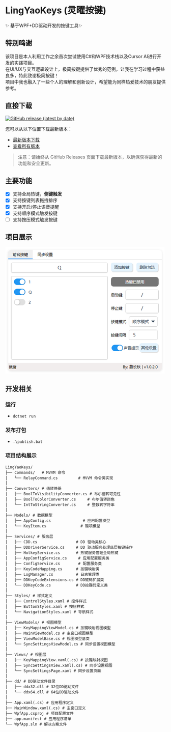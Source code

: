 # LingYaoKeys (灵曜按键)
✨ 基于WPF+DD驱动开发的按键工具✨  

## 特别鸣谢
 该项目是本人利用工作之余首次尝试使用C#和WPF技术栈以及Cursor AI进行开发的实践项目。  
 在UI/UX与交互逻辑设计上，极简按键提供了优秀的范例，让我在学习过程中获益良多，特此致谢极简按键！  
 项目中我也融入了一些个人的理解和创新设计，希望能为同样热爱技术的朋友提供参考。  
 
## 直接下载

[![GitHub release (latest by date)](https://img.shields.io/github/v/release/Cassianvale/LingYaoKeys)](https://github.com/Cassianvale/LingYaoKeys/releases/latest)

您可以从以下位置下载最新版本：

- [最新版本下载](https://github.com/Cassianvale/LingYaoKeys/releases/latest)
- [查看所有版本](https://github.com/Cassianvale/LingYaoKeys/releases)

> 注意：请始终从 GitHub Releases 页面下载最新版本，以确保获得最新的功能和安全更新。

## 主要功能  
- [x] 支持全局热键，**侧键触发**  
- [x] 支持按键列表拖拽排序  
- [x] 支持开启/停止语音提醒  
- [x] 支持顺序模式触发按键
- [ ] 支持按压模式触发按键

## 项目展示  
![image](https://github.com/Cassianvale/LingYaoKeys/raw/main/Resource/img/home.png)  

## 开发相关

### 运行

- `dotnet run`  

### 发布打包

- `.\publish.bat`  

### 项目结构展示
```
LingYaoKeys/  
├── Commands/   # MVVM 命令  
│   └── RelayCommand.cs         # MVVM 命令类实现  
│  
├── Converters/ # 值转换器  
│   ├── BoolToVisibilityConverter.cs # 布尔值转可见性  
│   ├── BoolToColorConverter.cs     # 布尔值转颜色  
│   └── IntToStringConverter.cs     # 整数转字符串  
│  
├── Models/ # 数据模型  
│   ├── AppConfig.cs              # 应用配置模型  
│   └── KeyItem.cs               # 键项模型  
│
├── Services/ # 服务层  
│   ├── CDD.cs                 # DD 驱动类核心  
│   ├── DDDriverService.cs     # DD 驱动服务处理底层按键操作  
│   ├── HotkeyService.cs       # 热键服务管理全局热键  
│   ├── AppConfigService.cs     # 应用配置服务类  
│   ├── ConfigService.cs        # 配置服务类  
│   ├── KeyCodeMapping.cs      # 按键映射类  
│   ├── LogManager.cs          # 日志管理类  
│   ├── DDKeyCodeExtensions.cs # DD键码扩展类  
│   └── DDKeyCode.cs           # DD按键码定义类  
│  
├── Styles/ # 样式定义  
│   ├── ControlStyles.xaml # 控件样式  
│   ├── ButtonStyles.xaml # 按钮样式  
│   └── NavigationStyles.xaml # 导航样式  
│  
├── ViewModels/ # 视图模型  
│   ├── KeyMappingViewModel.cs # 按键映射视图模型  
│   ├── MainViewModel.cs # 主窗口视图模型  
│   ├── ViewModelBase.cs # 视图模型基类  
│   └── SyncSettingsViewModel.cs # 同步设置视图模型  
│  
├── Views/ # 视图层  
│   ├── KeyMappingView.xaml(.cs) # 按键映射视图  
│   ├── SyncSettingsView.xaml(.cs) # 同步设置视图  
│   └── SyncSettingsPage.xaml # 同步设置页面  
│  
├── dd/ # DD驱动文件目录  
│   ├── ddx32.dll # 32位DD驱动文件  
│   └── ddx64.dll # 64位DD驱动文件  
│  
├── App.xaml(.cs) # 应用程序定义  
├── MainWindow.xaml(.cs) # 主窗口定义  
├── WpfApp.csproj # 项目配置文件  
├── app.manifest # 应用程序清单  
└── WpfApp.sln # 解决方案文件  
```